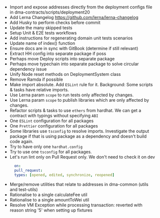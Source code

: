 - Import and expose addresses directly from the deployment configs file in dma-contracts/scripts/deployment20
- Add Lerna Changelog https://github.com/lerna/lerna-changelog
- Add Husky to perform checks before commit
- Update the many skipped tests
- Setup Unit & E2E tests workflows
- Add instructions for regenerating domain unit tests scenarios
- Update name of index() function
- Ensure docs are in sync with GitBook (determine if still relevant)
- Extract HH config into separate package if poss
- Perhaps move Deploy scripts into separate package
- Perhaps move typechain into separate package to solve circular dependency issue
- Unify Node reset methods on DeploymentSystem class
- Remove Ramda if possible
- Make import absolute. Add `ESLint` rule for it. Background: Some scripts & tasks have relative imports.
- Use Lerna param `scope` to run tests only affected by changes. 
- Use Lerna param `scope` to publish libraries which are only affected by changes.
- Refactor scripts & tasks to use `ethers` from hardhat. We can get a contract with typings without specifying `ABI`
- One `ESLint` configuration for all packages
- One `Prettier` configuration for all packages
- Some libraries use `tsconfig` to resolve imports. Investigate the output package if that is using package as a dependency and doesn't build code again. 
- Try to have only one `hardhat.config`
- Try to use one `tsconfig` for all packages.
- Let's run lint only on Pull Request only. We don't need to check it on dev
  ```yaml
    on:
    pull_request:
    types: [opened, edited, synchronize, reopened]
  ```
- Merge/remove utilities that relate to addresses in dma-common (utils and test-utils)
- Rationalise to a single calculateFee util
- Rationalise to a single amountToWei util
- Resolve VM Exception while processing transaction: reverted with reason string '5' when setting up fixtures
